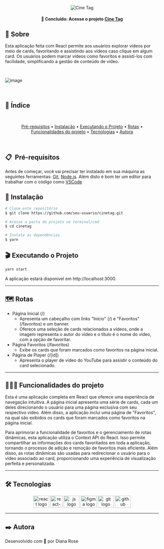 <div align="center">
  <img src="https://github.com/DaiLobo/cinetag/assets/47689708/25aa36bc-f7b5-4d0c-ac31-3d018cef6763" alt="Cine Tag">
</div>

<h4 align="center"> 
	📌 Concluído: Acesse o projeto <a href="https://cinetag-murex.vercel.app">Cine Tag</a>
</h4>

## 📝 Sobre

Esta aplicação feita com React permite aos usuários explorar vídeos por meio de cards, favoritando e assistindo aos vídeos caso clique em algum card. Os usuários podem marcar vídeos como favoritos e assisti-los com facilidade, simplificando a gestão de conteúdo de vídeo.

<br>

![image](https://github.com/DaiLobo/cinetag/assets/47689708/1f43111c-3abd-4361-81dd-162e791f27f7)

<br>

## :bookmark: Índice

<br>
<p align="center">
 <a href="#-pré-requisitos">Pré-requisitos</a> •
 <a href="#-instalação">Instalação</a> • 
 <a href="#-executando-o-projeto">Executando o Projeto</a> • 
 <a href="#-rotas">Rotas</a> • 
 <a href="#-funcionalidades-do-projeto">Funcionalidades do projeto</a> • 
 <a href="#-tecnologias">Tecnologias</a> • 
 <a href="#%EF%B8%8F-autora">Autora</a>
</p>
<br>

## 📋&nbsp; Pré-requisitos

Antes de começar, você vai precisar ter instalado em sua máquina as seguintes ferramentas:
[Git](https://git-scm.com), [Node.js](https://nodejs.org/en/). 
Além disto é bom ter um editor para trabalhar com o código como [VSCode](https://code.visualstudio.com/)

## 🔧 Instalação

```bash
# Clone este repositório
$ git clone https://github.com/seu-usuario/cinetag.git

# Acesse a pasta do projeto no terminal/cmd
$ cd cinetag

# Instale as dependências
$ yarn
```

## 🎬 Executando o Projeto

```bash
yarn start
```
A aplicação estará disponível em http://localhost:3000.

<hr/>

## 🗺 Rotas

- Página Inicial (/)
    - Apresenta um cabeçalho com links "Início" (/) e "Favoritos" (/favoritos) e um banner.
    - Oferece uma seleção de cards relacionados a vídeos, onde a imagem representa o autor do vídeo e o título é o nome do vídeo, com a opção de favoritar.
- Página Favoritos (/favoritos)
    - Exibe os cards que foram marcados como favoritos na página inicial.
- Página de Player (/[id])
    - Apresenta o player de vídeo do YouTube para assistir o conteúdo do card selecionado.
 
<hr/>

## 👨🏾‍💻 Funcionalidades do projeto

Esta é uma aplicação completa em React que oferece uma experiência de navegação intuitiva. A página inicial apresenta uma série de cards, cada um deles direcionando o usuário para uma página exclusiva com seu respectivo vídeo. Além disso, a aplicação inclui uma página de "Favoritos", na qual são exibidos os cards que foram marcados como favoritos na página inicial.

Para aprimorar a funcionalidade de favoritos e o gerenciamento de rotas dinâmicas, esta aplicação utiliza o Context API do React. Isso permite compartilhar as informações dos cards favoritados em toda a aplicação, tornando o processo de adição e remoção de favoritos mais eficiente. Além disso, as rotas dinâmicas são usadas para redirecionar o usuário para o vídeo associado ao card, proporcionando uma experiência de visualização perfeita e personalizada.

<hr/>

## 🛠 Tecnologias
<div align="center">
  <img src="https://cdn.jsdelivr.net/gh/devicons/devicon/icons/react/react-original.svg" height="40" width="52" alt="react logo"  />
  <img src="https://github.com/DaiLobo/ola-mundo/assets/47689708/e198f1e6-5325-44e1-9689-ba8162b954c5" height="40" width="40" alt="react-router-dom logo"  />
  <img src="https://cdn.jsdelivr.net/gh/devicons/devicon/icons/javascript/javascript-original.svg" height="40" width="52" alt="js logo"  />
  <img src="https://cdn.jsdelivr.net/gh/devicons/devicon/icons/figma/figma-original.svg" height="40" width="52" alt="figma logo"   />        
  <img src="https://cdn.jsdelivr.net/gh/devicons/devicon/icons/git/git-original.svg" height="40" width="52" alt="git logo"  />
  <img src="https://cdn.jsdelivr.net/gh/devicons/devicon/icons/github/github-original.svg" height="40" width="52" alt="github logo" />                                   
</div>
<hr/>

## ✒️ Autora
Desenvolvido com 💜 por Diana Rose
